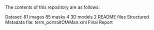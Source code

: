 The contents of this repository are as follows:

Dataset: 
  81 images
  85 masks
  4 3D models
  2 README files
Structured Metadata file: 
  term_portraitOfAMan.xml
Final Report
